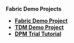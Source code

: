 <strong>Fabric Demo Projects<strong>

<ul>
<li><a href="/articles/demo_project/Fabric_Demo_Project/00_Fabric_demo_project_setup_guidelines.md">Fabric Demo Project</a></li>
<li><a href="/articles/demo_project/TDM_Demo_Project/TDM7_1_demo_project_setup_guidelines.md">TDM Demo Project</a></li>
    <li><a href="/articles/demo_project/09_DPM_Tutorial/README.md">DPM Trial Tutorial</a></li>
</ul>



